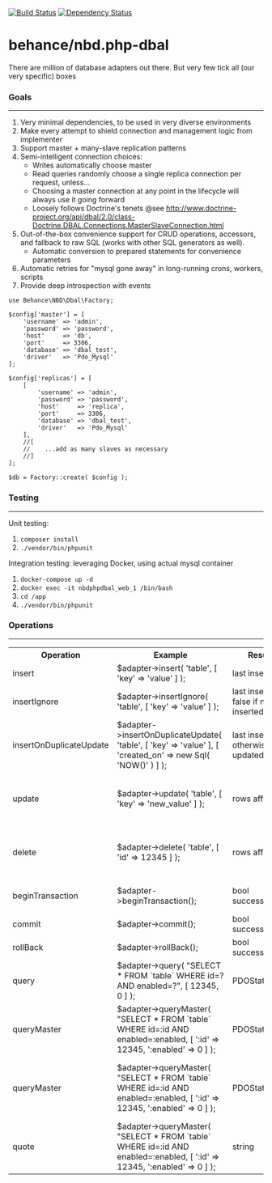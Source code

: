 [![Build Status](https://travis-ci.org/behance/nbd.php-dbal.svg?branch=master)](https://travis-ci.org/behance/nbd.php-dbal)
[![Dependency Status](https://www.versioneye.com/user/projects/55240746971f7847ca0006e0/badge.svg?style=flat)](https://www.versioneye.com/user/projects/55240746971f7847ca0006e0)

# behance/nbd.php-dbal
There are million of database adapters out there. But very few tick all (our very specific) boxes

### Goals
--- 

1. Very minimal dependencies, to be used in very diverse environments
2. Make every attempt to shield connection and management logic from implementer
3. Support master + many-slave replication patterns
4. Semi-intelligent connection choices:
    - Writes automatically choose master
    - Read queries randomly choose a single replica connection per request, unless...
    - Choosing a master connection at any point in the lifecycle will always use it going forward
    - Loosely follows Doctrine's tenets @see http://www.doctrine-project.org/api/dbal/2.0/class-Doctrine.DBAL.Connections.MasterSlaveConnection.html
5. Out-of-the-box convenience support for CRUD operations, accessors, and fallback to raw SQL (works with other SQL generators as well).
    - Automatic conversion to prepared statements for convenience parameters
7. Automatic retries for "mysql gone away" in long-running crons, workers, scripts
8. Provide deep introspection with events

```
use Behance\NBD\Dbal\Factory;

$config['master'] = [
    'username' => 'admin',
    'password' => 'password',
    'host'     => 'db',
    'port'     => 3306,
    'database' => 'dbal_test',
    'driver'   => 'Pdo_Mysql'
];

$config['replicas'] = [
    [
        'username' => 'admin',
        'password' => 'password',
        'host'     => 'replica',
        'port'     => 3306,
        'database' => 'dbal_test',
        'driver'   => 'Pdo_Mysql'
    ],
    //[
    //    ...add as many slaves as necessary
    //]
];

$db = Factory::create( $config );
```

### Testing
---   
Unit testing: 
1. `composer install`
2. `./vendor/bin/phpunit`

Integration testing: leveraging Docker, using actual mysql container
1. `docker-compose up -d`
2. `docker exec -it nbdphpdbal_web_1 /bin/bash`
3. `cd /app`
4. `./vendor/bin/phpunit`

### Operations
--- 
<table>

<tr>
<th>Operation</th>
<th>Example</th>
<th>Result</th>
<th>Notes</th>
</tr>

<tr>
<td>insert</td>
<td>$adapter->insert( 'table', [ 'key' => 'value' ] );</td>
<td>last insert ID</td>
<td></td>
</tr>

<tr>
<td>insertIgnore</td>
<td>$adapter->insertIgnore( 'table', [ 'key' => 'value' ] );</td>
<td>last insert ID, false if not inserted</td>
<td></td>
</tr>

<tr>
<td>insertOnDuplicateUpdate</td>
<td>$adapter->insertOnDuplicateUpdate( 'table', [ 'key' => 'value' ], [ 'created_on' => new Sql( 'NOW()' ) ] );</td>
<td>last insert ID, otherwise, 2 if updated</td>
<td>*see WHERE usage</td>
</tr>

<tr>
<td>update</td>
<td>$adapter->update( 'table', [ 'key' => 'new_value' ] );</td>
<td>rows affected</td>
<td>*see WHERE usage, enforces a non-empty WHERE is required</td>
</tr>

<tr>
<td>delete</td>
<td>$adapter->delete( 'table', [ 'id' => 12345 ] );</td>
<td>rows affected</td>
<td>*see WHERE usage, enforces a non-empty WHERE is required</td>
</tr>

<tr>
<td>beginTransaction</td>
<td>$adapter->beginTransaction();</td>
<td>bool successful</td>
<td>Nested transactions are not supported</td>
</tr>

<tr>
<td>commit</td>
<td>$adapter->commit();</td>
<td>bool successful</td>
<td></td>
</tr>

<tr>
<td>rollBack</td>
<td>$adapter->rollBack();</td>
<td>bool successful</td>
<td></td>
</tr>

<tr>
<td>query</td>
<td>$adapter->query( "SELECT * FROM `table` WHERE id=? AND enabled=?", [ 12345, 0 ] );</td>
<td>PDOStatement</td>
<td>*PDOStatement is already executed</td>
</tr>

<tr>
<td>queryMaster</td>
<td>$adapter->queryMaster( "SELECT * FROM `table` WHERE id=:id AND enabled=:enabled, [ ':id' => 12345, ':enabled' => 0 ] );</td>
<td>PDOStatement</td>
<td>*PDOStatement is already executed</td>
</tr>

<tr>
<td>queryMaster</td>
<td>$adapter->queryMaster( "SELECT * FROM `table` WHERE id=:id AND enabled=:enabled, [ ':id' => 12345, ':enabled' => 0 ] );</td>
<td>PDOStatement</td>
<td>*PDOStatement is already executed, connection is chosen to be master</td>
</tr>

<tr>
<td>quote</td>
<td>$adapter->queryMaster( "SELECT * FROM `table` WHERE id=:id AND enabled=:enabled, [ ':id' => 12345, ':enabled' => 0 ] );</td>
<td>string</td>
<td>Parameterized statements</td>
</tr>

</table>
